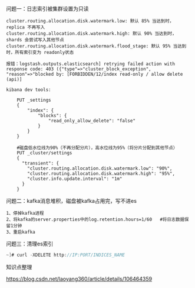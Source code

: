 问题一：日志索引被集群设置为只读

	cluster.routing.allocation.disk.watermark.low: 默认 85% 当达到时，replica 不再写入 
	cluster.routing.allocation.disk.watermark.high: 默认 90% 当达到时，shards 会尝试写入其他节点
	cluster.routing.allocation.disk.watermark.flood_stage: 默认 95% 当达到时，所有索引变为 readonly状态
	
	报错：logstash.outputs.elasticsearch] retrying failed action with response code: 403 ({"type"=>"cluster_block_exception", "reason"=>"blocked by: [FORBIDDEN/12/index read-only / allow delete (api)]
	
	kibana dev tools:
	
		PUT _settings
		{
		    "index": {
		    	"blocks": {
		    		"read_only_allow_delete": "false"
		    	}
		    }
		}
	
		#磁盘低水位线为90%（不再分配分片），高水位线为95%（将分片分配到其他节点）
		PUT _cluster/settings
		{
		  "transient": {
		    "cluster.routing.allocation.disk.watermark.low": "90%",
		    "cluster.routing.allocation.disk.watermark.high": "95%",
		    "cluster.info.update.interval": "1m"
		  }
		}

问题二：kafka消息堆积，磁盘被kafka占用完，写不进es

	1、停掉kafka进程
	2、将kafka的server.properties中的log.retention.hours=1/60   #将日志数据保留1分钟
	3、重启kafka

问题三：清理es索引

```c
~]# curl -XDELETE http://IP:PORT/INDICES_NAME
```

知识点整理 

https://blog.csdn.net/laoyang360/article/details/106464359